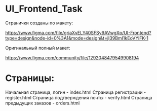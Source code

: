 # UI_Frontend_Task

Странички созданы по макету:

https://www.figma.com/file/griaXvELY40SFSy9AVwgXp/UI-Frontend?type=design&node-id=0%3A1&mode=design&t=jI39BmI1kEoVYiFK-1

Оригинальный полный макет:

https://www.figma.com/community/file/1292048479549908194

# Страницы:

Начальная страница, логин - index.html
Страница регистрации - register.html
Страница подтверждения почты - verify.html
Страница предыдущих заказов - orders.html
